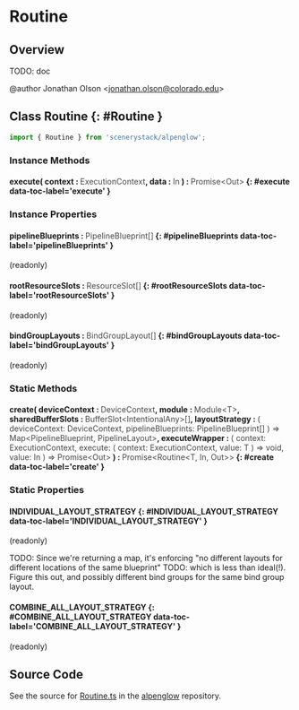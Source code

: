# Routine

## Overview

TODO: doc

@author Jonathan Olson &lt;jonathan.olson@colorado.edu&gt;

## Class Routine {: #Routine }


```js
import { Routine } from 'scenerystack/alpenglow';
```
### Instance Methods

#### execute( context : <span style="font-weight: 400; opacity: 80%;">ExecutionContext</span>, data : <span style="font-weight: 400; opacity: 80%;">In</span> ) : <span style="font-weight: 400; opacity: 80%;">Promise&lt;Out&gt;</span> {: #execute data-toc-label='execute' }

### Instance Properties

#### pipelineBlueprints : <span style="font-weight: 400; opacity: 80%;">PipelineBlueprint[]</span> {: #pipelineBlueprints data-toc-label='pipelineBlueprints' }

(readonly)

#### rootResourceSlots : <span style="font-weight: 400; opacity: 80%;">ResourceSlot[]</span> {: #rootResourceSlots data-toc-label='rootResourceSlots' }

(readonly)

#### bindGroupLayouts : <span style="font-weight: 400; opacity: 80%;">BindGroupLayout[]</span> {: #bindGroupLayouts data-toc-label='bindGroupLayouts' }

(readonly)

### Static Methods

#### create( deviceContext : <span style="font-weight: 400; opacity: 80%;">DeviceContext</span>, module : <span style="font-weight: 400; opacity: 80%;">Module&lt;T&gt;</span>, sharedBufferSlots : <span style="font-weight: 400; opacity: 80%;">BufferSlot&lt;IntentionalAny&gt;[]</span>, layoutStrategy : <span style="font-weight: 400; opacity: 80%;">( deviceContext: DeviceContext, pipelineBlueprints: PipelineBlueprint[] ) =&gt; Map&lt;PipelineBlueprint, PipelineLayout&gt;</span>, executeWrapper : <span style="font-weight: 400; opacity: 80%;">( context: ExecutionContext, execute: ( context: ExecutionContext, value: T ) =&gt; void, value: In ) =&gt; Promise&lt;Out&gt;</span> ) : <span style="font-weight: 400; opacity: 80%;">Promise&lt;Routine&lt;T, In, Out&gt;&gt;</span> {: #create data-toc-label='create' }

### Static Properties

#### INDIVIDUAL_LAYOUT_STRATEGY {: #INDIVIDUAL_LAYOUT_STRATEGY data-toc-label='INDIVIDUAL_LAYOUT_STRATEGY' }

(readonly)

TODO: Since we're returning a map, it's enforcing "no different layouts for different locations of the same blueprint"
TODO: which is less than ideal(!). Figure this out, and possibly different bind groups for the same bind group layout.

#### COMBINE_ALL_LAYOUT_STRATEGY {: #COMBINE_ALL_LAYOUT_STRATEGY data-toc-label='COMBINE_ALL_LAYOUT_STRATEGY' }

(readonly)



## Source Code

See the source for [Routine.ts](https://github.com/phetsims/alpenglow/blob/main/js/webgpu/compute/Routine.ts) in the [alpenglow](https://github.com/phetsims/alpenglow) repository.
